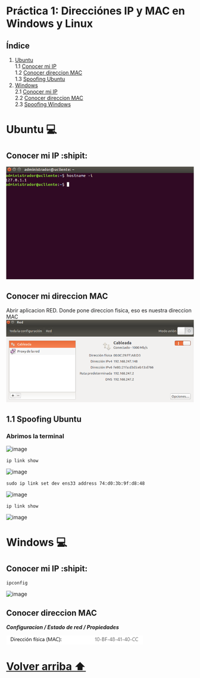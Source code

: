 <div id='id100' />

# Práctica 1: Direcciónes IP y MAC en Windows y Linux

 ## **Índice**
 1. [Ubuntu](#id1)  
 1.1 [Conocer mi IP](#id2)  
 1.2 [Conocer direccion MAC](#id3)  
 1.3 [Spoofing Ubuntu](#id4)  
 2. [Windows](#id5)  
 2.1 [Conocer mi IP](#id44)  
 2.2 [Conocer direccion MAC](#id45)  
 2.3 [Spoofing Windows](#id46)



<div id='id1' />

# Ubuntu :computer:



<div id='id2' />

## Conocer mi IP :shipit:
![image](img/img1.png)

<div id='id3' />

## Conocer mi direccion MAC
Abrir aplicacion RED. Donde pone direccion fisica, eso es nuestra direccion MAC
![image](img/img2.png)


<div id='id4' />

## 1.1 Spoofing Ubuntu

### Abrimos la terminal
![image](https://user-images.githubusercontent.com/116662838/217061983-0cdebb16-a48b-4482-9b5d-bedee9bb1eb1.png)

```
ip link show
```
![image](https://user-images.githubusercontent.com/116662838/217329041-1c618914-23ea-42fd-9641-fbe226764ab5.png)


```
sudo ip link set dev ens33 address 74:d0:3b:9f:d8:48
```
![image](https://user-images.githubusercontent.com/116662838/217329626-eae44134-33c4-4ad8-8c44-5cc3a6af75eb.png)


```
ip link show
```
![image](https://user-images.githubusercontent.com/116662838/217329696-b05ac2ed-bc33-4c50-ad09-d741ad95b039.png)



<div id='id5' />

# Windows :computer:


<div id='id44' />

## Conocer mi IP :shipit:

```
ipconfig
```
![image](https://user-images.githubusercontent.com/116662838/217331043-93213ccb-f993-4307-a12d-00d666d85f17.png)



<div id='id45' />

## Conocer direccion MAC
***Configuracion / Estado de red / Propiedades***  

![image](img/Captura.PNG)









# [Volver arriba ⬆️](#id100)  
